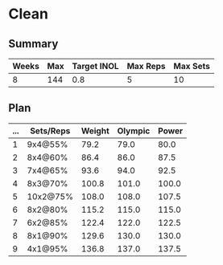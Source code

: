 # Clean

## Summary

Weeks | Max | Target INOL | Max Reps | Max Sets
--- | --- | --- | --- | ---
8 | 144 | 0.8 | 5 | 10

## Plan

 ... | Sets/Reps | Weight | Olympic | Power
--- | --- | --- | --- | ---
1 | 9x4@55% | 79.2 | 79.0 | 80.0
2 | 8x4@60% | 86.4 | 86.0 | 87.5
3 | 7x4@65% | 93.6 | 94.0 | 92.5
4 | 8x3@70% | 100.8 | 101.0 | 100.0
5 | 10x2@75% | 108.0 | 108.0 | 107.5
6 | 8x2@80% | 115.2 | 115.0 | 115.0
7 | 6x2@85% | 122.4 | 122.0 | 122.5
8 | 8x1@90% | 129.6 | 130.0 | 130.0
9 | 4x1@95% | 136.8 | 137.0 | 137.5
